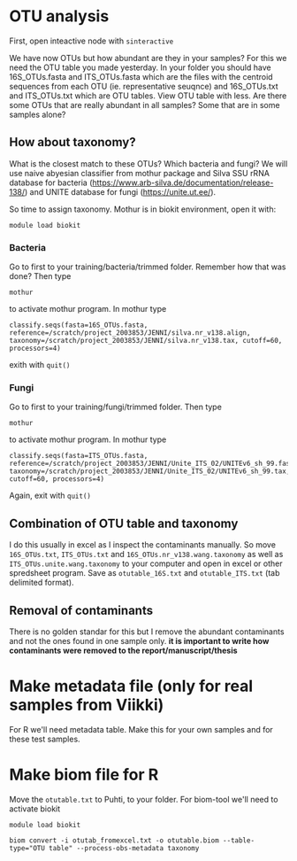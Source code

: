 
# OTU analysis

First, open inteactive node with `sinteractive`


We have now OTUs but how abundant are they in your samples? For this we need the OTU table you made yesterday. In your folder you should have 16S_OTUs.fasta and ITS_OTUs.fasta which are the files with the centroid sequences from each OTU (ie. representative seuqnce) and 16S_OTUs.txt and ITS_OTUs.txt which are OTU tables. View OTU table with less. Are there some OTUs that are really abundant in all samples? Some that are in some samples alone?

## How about taxonomy? 

What is the closest match to these OTUs? Which bacteria and fungi? We will use naive abyesian classifier from mothur package and Silva SSU rRNA database for bacteria (https://www.arb-silva.de/documentation/release-138/) and UNITE database for fungi (https://unite.ut.ee/).

So time to assign taxonomy. Mothur is in biokit environment, open it with:

```
module load biokit
```
### Bacteria

Go to first to your training/bacteria/trimmed folder. Remember how that was done? Then type
```
mothur
```
to activate mothur program. In mothur type

```
classify.seqs(fasta=16S_OTUs.fasta, reference=/scratch/project_2003853/JENNI/silva.nr_v138.align, taxonomy=/scratch/project_2003853/JENNI/silva.nr_v138.tax, cutoff=60, processors=4)
```
exith with ```quit()```

### Fungi
Go to first to your training/fungi/trimmed folder. Then type
```
mothur
```
to activate mothur program. In mothur type

```
classify.seqs(fasta=ITS_OTUs.fasta, reference=/scratch/project_2003853/JENNI/Unite_ITS_02/UNITEv6_sh_99.fasta, taxonomy=/scratch/project_2003853/JENNI/Unite_ITS_02/UNITEv6_sh_99.tax, cutoff=60, processors=4)

```
Again, exit with ```quit()```

## Combination of OTU table and taxonomy

I do this usually in excel as I inspect the contaminants manually. So move `16S_OTUs.txt`, `ITS_OTUs.txt` and `16S_OTUs.nr_v138.wang.taxonomy` as well as `ITS_OTUs.unite.wang.taxonomy` to your computer and open in excel or other spredsheet program. Save as `otutable_16S.txt` and `otutable_ITS.txt` (tab delimited format).

## Removal of contaminants

There is no golden standar for this but I remove the abundant contaminants and not the ones found in one sample only. **it is important to write how contaminants were removed to the report/manuscript/thesis**

# Make metadata file (only for real samples from Viikki)

For R we'll need metadata table. Make this for your own samples and for these test samples. 

# Make biom file for R
Move the `otutable.txt` to Puhti, to your folder. For biom-tool we'll need to activate biokit 

```
module load biokit
```

```
biom convert -i otutab_fromexcel.txt -o otutable.biom --table-type="OTU table" --process-obs-metadata taxonomy

```
